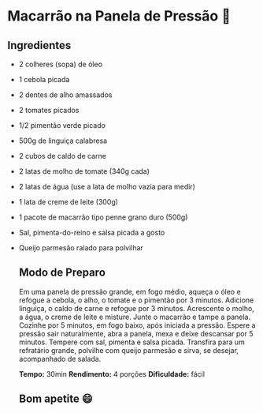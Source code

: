 # Macarrão na Panela de Pressão :spaghetti:

## Ingredientes

- 2 colheres (sopa) de óleo

- 1 cebola picada

- 2 dentes de alho amassados

- 2 tomates picados

- 1/2 pimentão verde picado

- 500g de linguiça calabresa

- 2 cubos de caldo de carne

- 2 latas de molho de tomate (340g cada)

- 2 latas de água (use a lata de molho vazia para medir)

- 1 lata de creme de leite (300g)

- 1 pacote de macarrão tipo penne grano duro (500g)

- Sal, pimenta-do-reino e salsa picada a gosto

- Queijo parmesão ralado para polvilhar

  ## Modo de Preparo

  Em uma panela de pressão grande, em fogo médio, aqueça o óleo e refogue a cebola, o alho, o tomate e o pimentão por 3 minutos. Adicione linguiça, o caldo de carne e refogue por 3 minutos. Acrescente o molho, a água, o creme de leite e misture. Junte o macarrão e tampe a panela. Cozinhe por 5 minutos, em fogo baixo, após iniciada a pressão. Espere a pressão sair naturalmente, abra a panela, mexa e deixe descansar por 5 minutos. Tempere com sal, pimenta e salsa picada. Transfira para um refratário grande, polvilhe com queijo parmesão e sirva, se desejar, acompanhado de salada.

  **Tempo:** 30min
  **Rendimento:** 4 porções
  **Dificuldade:** fácil
  
  ## Bom apetite :smile:

